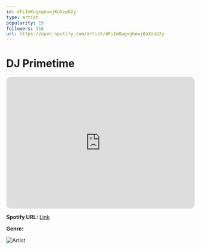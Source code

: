 ```yaml
---
id: 4FiImKugxgbowjKuXzpG2y
type: artist
popularity: 15
followers: 318
url: https://open.spotify.com/artist/4FiImKugxgbowjKuXzpG2y
---
```

# DJ Primetime

<iframe style="border-radius:12px" src="https://open.spotify.com/embed/artist/4FiImKugxgbowjKuXzpG2y" width="100%" height="352" frameBorder="0" allowfullscreen="" allow="autoplay; clipboard-write; encrypted-media; fullscreen; picture-in-picture" loading="lazy"></iframe>

**Spotify URL:** [Link](https://open.spotify.com/artist/4FiImKugxgbowjKuXzpG2y)

**Genre:** 

![Artist](https://i.scdn.co/image/ab6761610000e5eb1d06afedf821fc62684d6e47)
